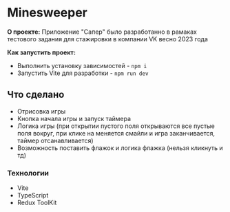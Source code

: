 # Minesweeper

**О проекте:**
  Приложение "Сапер" было разработанно в рамаках тестового задания для стажировки в компании VK весно 2023 года

**Как запустить проект:**
- Выполнить установку зависимостей - `npm i`
- Запустить Vite для разработки - `npm run dev`

## Что сделано
- Отрисовка игры
- Кнопка начала игры и запуск таймера
- Логика игры (при открытии пустого поля открываются все пустые поля вокруг, при клике на меняется смайли и игра заканчивается, таймер отсанавливается)
- Возможность поставить флажок и логика флажка (нельзя кликнуть и тд)
  
### Технологии
- Vite
- TypeScript
- Redux ToolKit
